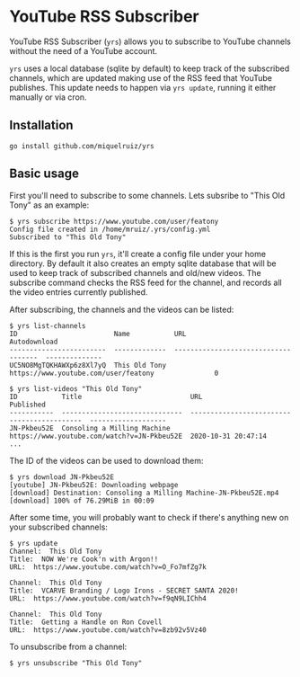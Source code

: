 # YouTube RSS Subscriber

YouTube RSS Subscriber (`yrs`) allows you to subscribe to YouTube channels without the
need of a YouTube account.

`yrs` uses a local database (sqlite by default) to keep track of the subscribed channels,
which are updated making use of the RSS feed that YouTube publishes. This update needs to
happen via `yrs update`, running it either manually or via cron.


## Installation

```
go install github.com/miquelruiz/yrs
```

## Basic usage

First you'll need to subscribe to some channels. Lets subsribe to "This Old Tony" as an example:
```
$ yrs subscribe https://www.youtube.com/user/featony
Config file created in /home/mruiz/.yrs/config.yml
Subscribed to "This Old Tony"
```

If this is the first you run `yrs`, it'll create a config file under your home directory.
By default it also creates an empty sqlite database that will be used to keep track of subscribed
channels and old/new videos. The subscribe command checks the RSS feed for the channel, and records all
the video entries currently published.

After subscribing, the channels and the videos can be listed:
```
$ yrs list-channels
ID                        Name           URL                                     Autodownload
------------------------  -------------  ------------------------------------  --------------
UC5NO8MgTQKHAWXp6z8Xl7yQ  This Old Tony  https://www.youtube.com/user/featony               0

$ yrs list-videos "This Old Tony"
ID           Title                           URL                                          Published
-----------  ------------------------------  -------------------------------------------  -------------------
JN-Pkbeu52E  Consoling a Milling Machine     https://www.youtube.com/watch?v=JN-Pkbeu52E  2020-10-31 20:47:14
...
```

The ID of the videos can be used to download them:
```
$ yrs download JN-Pkbeu52E
[youtube] JN-Pkbeu52E: Downloading webpage
[download] Destination: Consoling a Milling Machine-JN-Pkbeu52E.mp4
[download] 100% of 76.29MiB in 00:09
```

After some time, you will probably want to check if there's anything new on your subscribed channels:
```
$ yrs update
Channel:  This Old Tony
Title:  NOW We're Cook'n with Argon!!
URL:  https://www.youtube.com/watch?v=O_Fo7mfZg7k

Channel:  This Old Tony
Title:  VCARVE Branding / Logo Irons - SECRET SANTA 2020!
URL:  https://www.youtube.com/watch?v=f9qN9LIChh4

Channel:  This Old Tony
Title:  Getting a Handle on Ron Covell
URL:  https://www.youtube.com/watch?v=8zb92v5Vz40
```

To unsubscribe from a channel:
```
$ yrs unsubscribe "This Old Tony"
```
